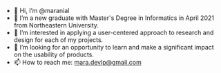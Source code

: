 - 👋 Hi, I’m @maranial 
- 🌱 I’m a new graduate with Master's Degree in Informatics in April 2021 from Northeastern University. 
- 👀 I’m interested in applying a user-centered approach to research and design for each of my projects.
- 💞️ I’m looking for an opportunity to learn and make a significant impact on the usability of products. 
- 📫 How to reach me: mara.devlp@gmail.com 

<!---
maranial/maranial is a ✨ special ✨ repository because its `README.md` (this file) appears on your GitHub profile.
You can click the Preview link to take a look at your changes.
--->
